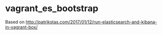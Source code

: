 # vagrant_es_bootstrap

Based on http://patrikstas.com/2017/01/12/run-elasticsearch-and-kibana-in-vagrant-box/